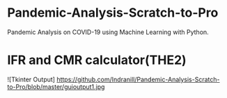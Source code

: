 # Pandemic-Analysis-Scratch-to-Pro
Pandemic Analysis on COVID-19 using Machine Learning  with Python.
# IFR and CMR calculator(THE2)

![Tkinter Output]
https://github.com/Indranill/Pandemic-Analysis-Scratch-to-Pro/blob/master/guioutput1.jpg
